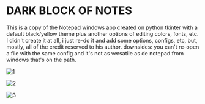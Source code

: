 # DARK BLOCK OF NOTES

This is a copy of the Notepad windows app created on python tkinter with a default black/yellow theme plus another options of editing colors, fonts, etc.
I didn't create it at all, i just re-do it and add some options, configs, etc, but, mostly, all of the credit reserved to his author. 
downsides: you can't re-open a file with the same config and it's not as versatile as de notepad from windows that's on the path.

![1](https://user-images.githubusercontent.com/86896365/145326087-de68e0d0-8ae0-4d23-912d-d7309827a33d.png) 

![2](https://user-images.githubusercontent.com/86896365/145326096-d563c2da-ccd9-41c9-be89-a119099754e7.png)

![3](https://user-images.githubusercontent.com/86896365/145326102-65144d7a-894f-4a3a-a9fd-fbc766826cc2.png)
